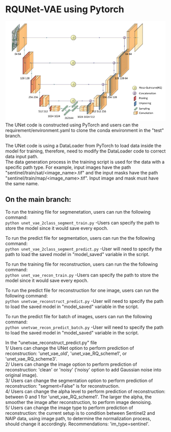 # RQUNet-VAE using Pytorch
![Model Architecture](/figs/rqunetvae_architecture.png)
The UNet code is constructed using PyTorch and users can the requirement/environment.yaml to clone the conda environment in the "test" branch.<br>

The UNet code is using a DataLoader from PyTorch to load data inside the model for training, therefore, need to modify the DataLoader code to correct data input path.<br>
The data generation process in the training script is used for the data with a specific path type. For example, input images have the path "sentinel/train/sat/<image_name>.tif" and the input masks have the path "sentinel/train/map/<image_name>.tif". Input image and mask must have the same name.<br>
## On the main branch:<br>

To run the training file for segmenetation, users can run the following command: <br>
```python unet_vae_2class_segment_train.py```
-Users can specify the path to store the model since it would save every epoch.<br>

To run the predict file for segmentation, users can run the the following command: <br>
```python unet_vae_2class_segment_predict.py```
-User will need to specify the path to load the saved model in "model_saved" variable in the script.<br>

To run the training file for reconstruction, users can run the the following command: <br>
```python unet_vae_recon_train.py```
-Users can specify the path to store the model since it would save every epoch.<br>

To run the predict file for reconstruction for one image, users can run the following command: <br>
```python unetvae_reconstruct_predict.py```
-User will need to specify the path to load the saved model in "model_saved" variable in the script.<br>

To run the predict file for batch of images, users can run the following command: <br>
```python unetvae_recon_predict_batch.py```
-User will need to specify the path to load the saved model in "model_saved" variable in the script.<br>

In the "unetvae_reconstruct_predict.py" file<br>
1/ Users can change the UNet option to perform prediction of reconstruction: 'unet_vae_old', 'unet_vae_RQ_scheme1', or 'unet_vae_RQ_scheme3'.<br>
2/ Users can change the image option to perform prediction of reconstruction: 'clean' or 'noisy' ('noisy' option to add Gaussian noise into original image).<br>
3/ Users can change the segmentation option to perform prediction of reconstruction: "segment=False" is for reconstruction.<br>
4/ Users can change the alpha level to perform prediction of reconstruction: between 0 and 1 for 'unet_vae_RQ_scheme1'. The larger the alpha, the smoother the image after reconstruction, to perform image denoising.<br>
5/ Users can change the image type to perform prediction of reconstruction: the current setup is to condition between Sentinel2 and NAIP data, using image path, to determine the normalization process, should change it accordingly. Recommendations: 'im_type=sentinel'.<br>



